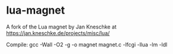 # lua-magnet
A fork of the Lua magnet by Jan Kneschke at https://jan.kneschke.de/projects/misc/lua/

Compile:
gcc -Wall -O2 -g -o magnet magnet.c -lfcgi -llua -lm -ldl

